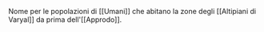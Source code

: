 Nome per le popolazioni di [[Umani]] che abitano la zone degli [[Altipiani di Varyal]] da prima dell'[[Approdo]].